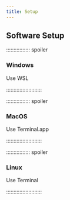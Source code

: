 ```yaml
---
title: Setup
---
```


## Software Setup

:::::::::::::::: spoiler

### Windows

Use WSL

::::::::::::::::::::::::

:::::::::::::::: spoiler

### MacOS

Use Terminal.app

::::::::::::::::::::::::


:::::::::::::::: spoiler

### Linux

Use Terminal

::::::::::::::::::::::::

